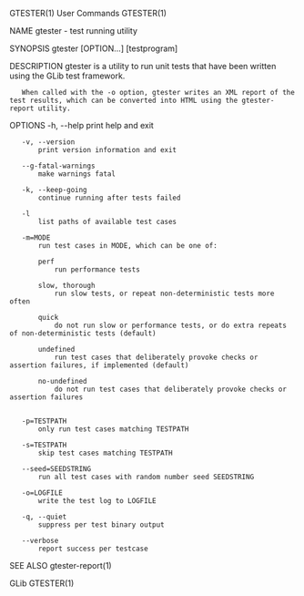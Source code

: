 GTESTER(1)                                                                                      User Commands                                                                                      GTESTER(1)



NAME
       gtester - test running utility

SYNOPSIS
       gtester [OPTION...] [testprogram]

DESCRIPTION
       gtester is a utility to run unit tests that have been written using the GLib test framework.

       When called with the -o option, gtester writes an XML report of the test results, which can be converted into HTML using the gtester-report utility.

OPTIONS
       -h, --help
           print help and exit

       -v, --version
           print version information and exit

       --g-fatal-warnings
           make warnings fatal

       -k, --keep-going
           continue running after tests failed

       -l
           list paths of available test cases

       -m=MODE
           run test cases in MODE, which can be one of:

           perf
               run performance tests

           slow, thorough
               run slow tests, or repeat non-deterministic tests more often

           quick
               do not run slow or performance tests, or do extra repeats of non-deterministic tests (default)

           undefined
               run test cases that deliberately provoke checks or assertion failures, if implemented (default)

           no-undefined
               do not run test cases that deliberately provoke checks or assertion failures


       -p=TESTPATH
           only run test cases matching TESTPATH

       -s=TESTPATH
           skip test cases matching TESTPATH

       --seed=SEEDSTRING
           run all test cases with random number seed SEEDSTRING

       -o=LOGFILE
           write the test log to LOGFILE

       -q, --quiet
           suppress per test binary output

       --verbose
           report success per testcase

SEE ALSO
       gtester-report(1)



GLib                                                                                                                                                                                               GTESTER(1)
